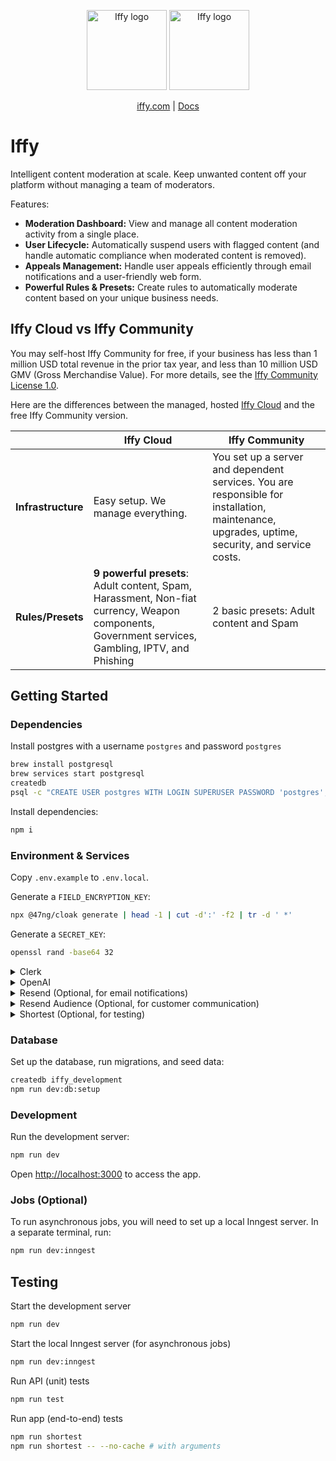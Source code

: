 <p align="center">
  <img src="./public/iffy-logo.png#gh-light-mode-only" alt="Iffy logo" width="128" />
  <img src="./public/iffy-logo-dark.png#gh-dark-mode-only" alt="Iffy logo" width="128" />
</p>
<p align="center">
    <a href="https://iffy.com/">iffy.com</a> |
    <a href="https://docs.iffy.com/">Docs</a>
</p>

# Iffy

Intelligent content moderation at scale. Keep unwanted content off your platform without managing a team of moderators.

Features:

- **Moderation Dashboard:** View and manage all content moderation activity from a single place.
- **User Lifecycle:** Automatically suspend users with flagged content (and handle automatic compliance when moderated content is removed).
- **Appeals Management:** Handle user appeals efficiently through email notifications and a user-friendly web form.
- **Powerful Rules & Presets:** Create rules to automatically moderate content based on your unique business needs.

## Iffy Cloud vs Iffy Community

You may self-host Iffy Community for free, if your business has less than 1 million USD total revenue in the prior tax year, and less than 10 million USD GMV (Gross Merchandise Value). For more details, see the [Iffy Community License 1.0](LICENSE.md).

Here are the differences between the managed, hosted [Iffy Cloud](https://iffy.com) and the free Iffy Community version.

|                    | Iffy Cloud | Iffy Community |
| ------------------ | ---------- | -------------- |
| **Infrastructure** | Easy setup. We manage everything. | You set up a server and dependent services. You are responsible for installation, maintenance, upgrades, uptime, security, and service costs. |
| **Rules/Presets**  | **9 powerful presets**: Adult content, Spam, Harassment, Non-fiat currency, Weapon components, Government services, Gambling, IPTV, and Phishing | 2 basic presets: Adult content and Spam |

## Getting Started

### Dependencies

Install postgres with a username `postgres` and password `postgres`

```bash
brew install postgresql
brew services start postgresql
createdb
psql -c "CREATE USER postgres WITH LOGIN SUPERUSER PASSWORD 'postgres';"
```

Install dependencies:

```bash
npm i
```

### Environment & Services

Copy `.env.example` to `.env.local`.

Generate a `FIELD_ENCRYPTION_KEY`:

```bash
npx @47ng/cloak generate | head -1 | cut -d':' -f2 | tr -d ' *'
```

Generate a `SECRET_KEY`:

```bash
openssl rand -base64 32
```

<details>
<summary>Clerk</summary>

1. Go to [clerk.com](https://clerk.com) and create a new app.
1. Name the app and **disable all login methods except Email**.
1. Under "Configure > Email, phone, username", limit authentication strategies to "Email verification link" and "Email verification code". Turn on "Personal information > Name"
1. Under "Configure > Restrictions", turn on "Sign-up mode > Restricted"
1. Under "Configure > Organization Management", turn on "Enable organizations"
1. Under "Configure > API Keys", add `CLERK_SECRET_KEY` and `NEXT_PUBLIC_CLERK_PUBLISHABLE_KEY` to your `.env.local` file.
1. Under "Organizations", create a new organization and add your email to the "Members" list.
1. Add the organization ID to your `.env.local` file as `SEED_CLERK_ORGANIZATION_ID`.
1. (Optional, for testing) In the Clerk dashboard, disable the "Require the same device and browser" setting to ensure tests with Mailosaur work properly.

</details>

<details>
<summary>OpenAI</summary>

1. Create an account at [openai.com](https://openai.com).
1. Create a new API key at [platform.openai.com/api-keys](https://platform.openai.com/api-keys).
1. Add the API key to your `.env.local` file as `OPENAI_API_KEY`.

</details>

<details>
<summary>Resend (Optional, for email notifications)</summary>

In order to send email with Iffy, you will additionally need a Resend API key.

1. Create an account at [resend.com](https://resend.com/).
1. Create and verify a new domain. Add the desired from email (e.g. `no-reply@iffy.com`) to your `.env.local` file as `RESEND_FROM_EMAIL`.
1. Add the desired from name (e.g. `Iffy`) to your `.env.local` file as `RESEND_FROM_NAME`.
1. Create a new API key at [API Keys](https://resend.com/api-keys) with at least sending permissions.
1. Add the API key to your `.env.local` file as `RESEND_API_KEY`.
</details>

<details>
<summary>Resend Audience (Optional, for customer communication)</summary>

1. Create an account at [resend.com](https://resend.com/).
1. Create a new audience (or use the default audience) at [Audiences](https://resend.com/audiences).
1. Add the audience ID to your `.env.local` file as `RESEND_AUDIENCE_ID`.
1. Create a new API key at [API Keys](https://resend.com/api-keys) with full permissions.
1. Add the API key to your `.env.local` file as `RESEND_API_KEY`.
1. Additionally, go to Clerk and create a new webhook at [Webhooks](https://clerk.com/settings/webhooks).
1. Use the URL `https://<your-app-url>/api/webhooks/clerk` for the webhook URL.
1. Subscribe to the `user.created` event.
1. Add the webhook secret to your `.env.local` file as `CLERK_WEBHOOK_SECRET`.
</details>


<details>
<summary>Shortest (Optional, for testing)</summary>

In order to write and run natural language AI tests with [Shortest](https://shortest.com), you will additionally need an Anthropic API key and a Mailosaur API key.

1. Create an account at [anthropic.com](https://www.anthropic.com/).
1. Create a new API key at [Account Settings](https://console.anthropic.com/account/keys).
1. Add the API key to your `.env.local` file as `SHORTEST_ANTHROPIC_API_KEY`.
1. Create an account at [mailosaur.com](https://mailosaur.com/app/signup).
1. Create a new Inbox/Server.
1. Go to [API Keys](https://mailosaur.com/app/keys) and create a standard key.
1. Update the environment variables:
   - `MAILOSAUR_API_KEY`: Your API key
   - `MAILOSAUR_SERVER_ID`: Your server ID

</details>

### Database

Set up the database, run migrations, and seed data:

```bash
createdb iffy_development
npm run dev:db:setup
```

### Development

Run the development server:

```bash
npm run dev
```

Open [http://localhost:3000](http://localhost:3000) to access the app.

### Jobs (Optional)

To run asynchronous jobs, you will need to set up a local Inngest server. In a separate terminal, run:

```bash
npm run dev:inngest
```

## Testing

Start the development server

```bash
npm run dev
```

Start the local Inngest server (for asynchronous jobs)

```bash
npm run dev:inngest
```

Run API (unit) tests

```bash
npm run test
```

Run app (end-to-end) tests

```bash
npm run shortest
npm run shortest -- --no-cache # with arguments
```
